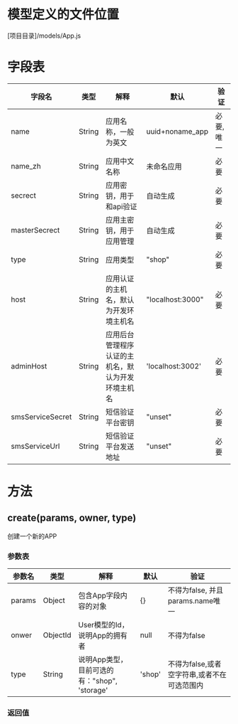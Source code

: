 <!-- TITLE: App模型 -->
<!-- SUBTITLE: 用于处理系统的应用管理 -->
# 模型定义的文件位置
[项目目录]/models/App.js

# 字段表
| 字段名           | 类型   | 解释                                               | 默认             | 验证       |
|------------------|--------|----------------------------------------------------|------------------|------------|
| name             | String | 应用名称，一般为英文                               | uuid+noname_app  | 必要, 唯一 |
| name_zh          | String | 应用中文名称                                       | 未命名应用       | 必要       |
| secrect          | String | 应用密钥，用于和api验证                            | 自动生成         | 必要       |
| masterSecrect    | String | 应用主密钥，用于应用管理                           | 自动生成         | 必要       |
| type             | String | 应用类型                                           | "shop"           | 必要       |
| host             | String | 应用认证的主机名，默认为开发环境主机名             | "localhost:3000" | 必要       |
| adminHost        | String | 应用后台管理程序认证的主机名，默认为开发环境主机名 | 'localhost:3002' | 必要       |
| smsServiceSecret | String | 短信验证平台密钥                                   | "unset"               | 必要       |
| smsServiceUrl    | String | 短信验证平台发送地址                               | "unset"               | 必要       |


# 方法

## create(params,  owner, type)
创建一个新的APP
### 参数表
| 参数名 | 类型     | 解释                                         | 默认   | 验证                                        |
|--------|----------|----------------------------------------------|--------|---------------------------------------------|
| params | Object   | 包含App字段内容的对象                        | {}     | 不得为false, 并且params.name唯一            |
| onwer  | ObjectId | User模型的Id， 说明App的拥有者               | null   | 不得为false                                 |
| type   | String   | 说明App类型，目前可选的有："shop", 'storage' | 'shop' | 不得为false,或者空字符串,或者不在可选范围内 |


### 返回值
